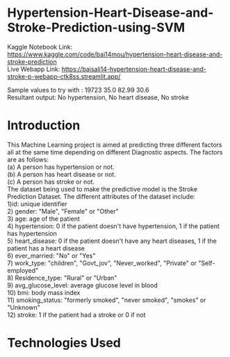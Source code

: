 # Hypertension-Heart-Disease-and-Stroke-Prediction-using-SVM

Kaggle Notebook Link: https://www.kaggle.com/code/bai14mou/hypertension-heart-disease-and-stroke-prediction  <br>
Live Webapp Link: https://baisali14-hypertension-heart-disease-and-stroke-p-webapp-ctk8ss.streamlit.app/     <br>

Sample values to try with : 19723  35.0  82.99  30.6    <br>
Resultant output: No hypertension, No heart disease, No stroke

# Introduction
This Machine Learning project is aimed at predicting three different factors all at the same time depending on different Diagnostic aspects. The factors are as follows:<br>
(a) A person has hypertension or not. <br>
(b) A person has heart disease or not. <br>
(c) A person has stroke or not. <br>
The dataset being used to make the predictive model is the Stroke Prediction Dataset. The different attributes of the dataset include: <br>
1)id: unique identifier <br>
2) gender: "Male", "Female" or "Other" <br>
3) age: age of the patient <br>
4) hypertension: 0 if the patient doesn't have hypertension, 1 if the patient has hypertension <br>
5) heart_disease: 0 if the patient doesn't have any heart diseases, 1 if the patient has a heart disease <br>
6) ever_married: "No" or "Yes" <br>
7) work_type: "children", "Govt_jov", "Never_worked", "Private" or "Self-employed" <br>
8) Residence_type: "Rural" or "Urban" <br>
9) avg_glucose_level: average glucose level in blood <br>
10) bmi: body mass index <br>
11) smoking_status: "formerly smoked", "never smoked", "smokes" or "Unknown" <br>
12) stroke: 1 if the patient had a stroke or 0 if not <br>

# Technologies Used

